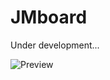 # JMboard

Under development...

![Preview](https://github.com/user-attachments/assets/8795822e-6950-4fe9-94bd-8a7f00608334)
